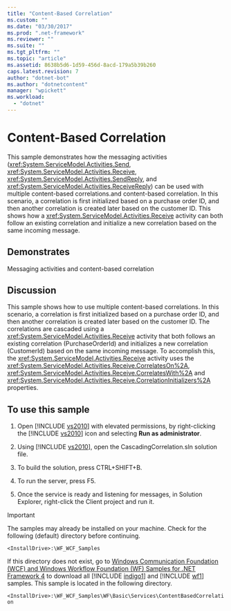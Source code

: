 ```yaml
---
title: "Content-Based Correlation"
ms.custom: ""
ms.date: "03/30/2017"
ms.prod: ".net-framework"
ms.reviewer: ""
ms.suite: ""
ms.tgt_pltfrm: ""
ms.topic: "article"
ms.assetid: 8638b5d6-1d59-456d-8acd-179a5b39b260
caps.latest.revision: 7
author: "dotnet-bot"
ms.author: "dotnetcontent"
manager: "wpickett"
ms.workload: 
  - "dotnet"
---
```

# Content-Based Correlation
This sample demonstrates how the messaging activities (<xref:System.ServiceModel.Activities.Send>, <xref:System.ServiceModel.Activities.Receive>, <xref:System.ServiceModel.Activities.SendReply>, and <xref:System.ServiceModel.Activities.ReceiveReply>) can be used with multiple content-based correlations.and content-based correlation. In this scenario, a correlation is first initialized based on a purchase order ID, and then another correlation is created later based on the customer ID. This shows how a <xref:System.ServiceModel.Activities.Receive> activity can both follow an existing correlation and initialize a new correlation based on the same incoming message.  
  
## Demonstrates  
 Messaging activities and content-based correlation  
  
## Discussion  
 This sample shows how to use multiple content-based correlations.  In this scenario, a correlation is first initialized based on a purchase order ID, and then another correlation is created later based on the customer ID.  The correlations are cascaded using a <xref:System.ServiceModel.Activities.Receive> activity that both follows an existing correlation (PurchaseOrderId) and initializes a new correlation (CustomerId) based on the same incoming message.  To accomplish this, the <xref:System.ServiceModel.Activities.Receive> activity uses the <xref:System.ServiceModel.Activities.Receive.CorrelatesOn%2A>, <xref:System.ServiceModel.Activities.Receive.CorrelatesWith%2A> and <xref:System.ServiceModel.Activities.Receive.CorrelationInitializers%2A> properties.  
  
## To use this sample  
  
1. Open [!INCLUDE [vs2010](../../../../includes/vs2010-md.md)] with elevated permissions, by right-clicking the [!INCLUDE [vs2010](../../../../includes/vs2010-md.md)] icon and selecting **Run as administrator**.  
  
2. Using [!INCLUDE [vs2010](../../../../includes/vs2010-md.md)], open the CascadingCorrelation.sln solution file.  
  
3. To build the solution, press CTRL+SHIFT+B.  
  
4. To run the server, press F5.  
  
5. Once the service is ready and listening for messages, in Solution Explorer, right-click the Client project and run it.  
  
> [!IMPORTANT]
>  The samples may already be installed on your machine. Check for the following (default) directory before continuing.  
> 
>  `<InstallDrive>:\WF_WCF_Samples`  
> 
>  If this directory does not exist, go to [Windows Communication Foundation (WCF) and Windows Workflow Foundation (WF) Samples for .NET Framework 4](http://go.microsoft.com/fwlink/?LinkId=150780) to download all [!INCLUDE [indigo1](../../../../includes/indigo1-md.md)] and [!INCLUDE [wf1](../../../../includes/wf1-md.md)] samples. This sample is located in the following directory.  
> 
>  `<InstallDrive>:\WF_WCF_Samples\WF\Basic\Services\ContentBasedCorrelation`